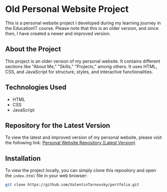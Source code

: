 # Old Personal Website Project

This is a personal website project I developed during my learning journey in the EducationIT course. Please note that this is an older version, and since then, I have created a newer and improved version.

## About the Project

This project is an older version of my personal website. It contains different sections like "About Me," "Skills," "Projects," among others. It uses HTML, CSS, and JavaScript for structure, styles, and interactive functionalities.

## Technologies Used

- HTML
- CSS
- JavaScript

## Repository for the Latest Version

To view the latest and improved version of my personal website, please visit the following link: [Personal Website Repository (Latest Version)](#)

## Installation

To view the project locally, you can simply clone this repository and open the `index.html` file in your web browser:

```bash
git clone https://github.com/ValentinTarnovsky/portfolio.git
```
